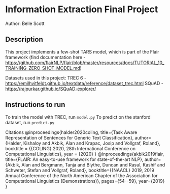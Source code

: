 # Information Extraction Final Project
Author: Belle Scott

## Description
This project implements a few-shot TARS model, which is part of the Flair framework (find documentation here - https://github.com/flairNLP/flair/blob/master/resources/docs/TUTORIAL_10_TRAINING_ZERO_SHOT_MODEL.md)

Datasets used in this project:
TREC 6 - https://emilhvitfeldt.github.io/textdata/reference/dataset_trec.html
SQuAD - https://rajpurkar.github.io/SQuAD-explorer/

## Instructions to run
To train the model with TREC, run `model.py`
To predict on the stanford dataset, run `predict.py`


Citations
@inproceedings{halder2020coling,
  title={Task Aware Representation of Sentences for Generic Text Classification},
  author={Halder, Kishaloy and Akbik, Alan and Krapac, Josip and Vollgraf, Roland},
  booktitle = {{COLING} 2020, 28th International Conference on Computational Linguistics},
  year      = {2020}
}
@inproceedings{akbik2019flair,
  title={FLAIR: An easy-to-use framework for state-of-the-art NLP},
  author={Akbik, Alan and Bergmann, Tanja and Blythe, Duncan and Rasul, Kashif and Schweter, Stefan and Vollgraf, Roland},
  booktitle={{NAACL} 2019, 2019 Annual Conference of the North American Chapter of the Association for Computational Linguistics (Demonstrations)},
  pages={54--59},
  year={2019}
}
